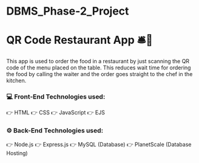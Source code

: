 # DBMS_Phase-2_Project
# QR Code Restaurant App 🛎📱

This app is used to order the food in a restaurant by just scanning the QR code of the menu placed on the table.
This reduces wait time for ordering the food by calling the waiter and the order goes straight to the chef in the kitchen.
### 💻 Front-End Technologies used:
👉 HTML
👉 CSS
👉 JavaScript
👉 EJS

### ⚙ Back-End Technologies used:
👉 Node.js
👉 Express.js
👉 MySQL (Database)
👉 PlanetScale (Database Hosting)
